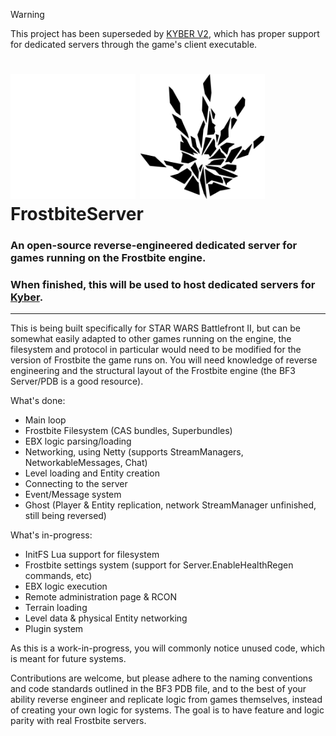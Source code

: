 > [!WARNING]
> This project has been superseded by [KYBER V2](https://uplink.kyber.gg/news/features-overview/), which has proper support for dedicated servers through the game's client executable.

# <img src="./images/Frostbite_logo_light.svg#gh-dark-mode-only" alt="Frostbite Logo" width="200px" class="gh-light-mode-only" /> <img src="./images/Frostbite_logo.svg#gh-light-mode-only" alt="Frostbite Logo" width="200px" /> FrostbiteServer
### An open-source reverse-engineered dedicated server for games running on the Frostbite engine.
### When finished, this will be used to host dedicated servers for [Kyber](https://github.com/BattleDash/Kyber).

---

This is being built specifically for STAR WARS Battlefront II, but can be somewhat easily adapted to other games running on the engine, the filesystem and protocol in particular would need to be modified for the version of Frostbite the game runs on. You will need knowledge of reverse engineering and the structural layout of the Frostbite engine (the BF3 Server/PDB is a good resource).

What's done:
* Main loop
* Frostbite Filesystem (CAS bundles, Superbundles)
* EBX logic parsing/loading
* Networking, using Netty (supports StreamManagers, NetworkableMessages, Chat)
* Level loading and Entity creation
* Connecting to the server
* Event/Message system
* Ghost (Player & Entity replication, network StreamManager unfinished, still being reversed)

What's in-progress:
* InitFS Lua support for filesystem
* Frostbite settings system (support for Server.EnableHealthRegen commands, etc)
* EBX logic execution
* Remote administration page & RCON
* Terrain loading
* Level data & physical Entity networking
* Plugin system

As this is a work-in-progress, you will commonly notice unused code, which is meant for future systems.

Contributions are welcome, but please adhere to the naming conventions and code standards outlined in the BF3 PDB file, and to the best of your ability reverse engineer and replicate logic from games themselves, instead of creating your own logic for systems. The goal is to have feature and logic parity with real Frostbite servers.
